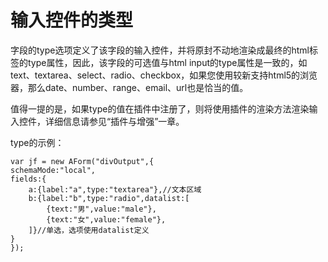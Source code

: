 # 输入控件的类型

字段的type选项定义了该字段的输入控件，并将原封不动地渲染成最终的html标签的type属性，因此，该字段的可选值与html input的type属性是一致的，如text、textarea、select、radio、checkbox，如果您使用较新支持html5的浏览器，那么date、number、range、email、url也是恰当的值。

值得一提的是，如果type的值在插件中注册了，则将使用插件的渲染方法渲染输入控件，详细信息请参见“插件与增强”一章。

type的示例：

    var jf = new AForm("divOutput",{
    schemaMode:"local",
    fields:{
        a:{label:"a",type:"textarea"},//文本区域
        b:{label:"b",type:"radio",datalist:[
            {text:"男",value:"male"},
            {text:"女",value:"female"},
        ]}//单选，选项使用datalist定义
    }
    });
